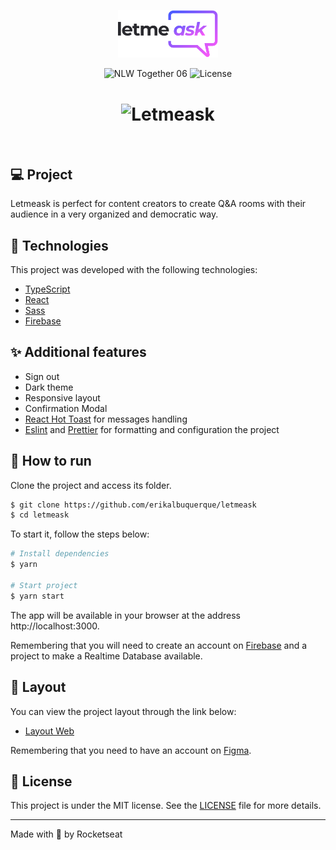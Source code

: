 <p align="center">
  <img alt="Letmeask" src=".github/logo.svg" width="160px">
</p>

<p align="center">
  <img src="https://img.shields.io/static/v1?label=NLW&message=06&color=8257E5&labelColor=000000" alt="NLW Together 06" />
  <img  src="https://img.shields.io/static/v1?label=license&message=MIT&color=8257E5&labelColor=000000" alt="License">
</p>

<h1 align="center">
    <img alt="Letmeask" src=".github/cover.svg" />
</h1>

<br>

## 💻 Project

Letmeask is perfect for content creators to create Q&A rooms with their audience in a very organized and democratic way.
## 🧪 Technologies

This project was developed with the following technologies:

- [TypeScript](https://www.typescriptlang.org/)
- [React](https://reactjs.org)
- [Sass](https://sass-lang.com/)
- [Firebase](https://firebase.google.com/)

## ✨ Additional features
- Sign out
- Dark theme
- Responsive layout
- Confirmation Modal
- [React Hot Toast](https://react-hot-toast.com/) for messages handling
- [Eslint](https://eslint.org/) and [Prettier](https://prettier.io/) for formatting and configuration the project
## 🚀 How to run

Clone the project and access its folder.

```bash
$ git clone https://github.com/erikalbuquerque/letmeask
$ cd letmeask
```

To start it, follow the steps below:

```bash
# Install dependencies
$ yarn

# Start project
$ yarn start
```

The app will be available in your browser at the address http://localhost:3000.

Remembering that you will need to create an account on [Firebase](https://firebase.google.com/) and a project to make a Realtime Database available.
## 🔖 Layout

You can view the project layout through the link below:

- [Layout Web](https://www.figma.com/file/u0BQK8rCf2KgzcukdRRCWh/Letmeask/duplicate)

Remembering that you need to have an account on [Figma](http://figma.com/).

## 📝 License

This project is under the MIT license. See the [LICENSE](LICENSE.md) file for more details.

---

Made with 💜 by Rocketseat
